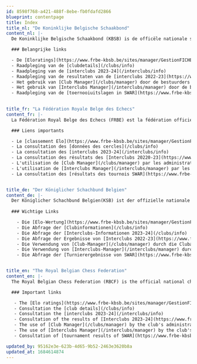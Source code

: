 ```yaml
---
id: 8598f768-a421-488f-8ebe-fb0fdafd2866
blueprint: contentpage
title: Index
title_nl: "De Koninklijke Belgische Schaakbond"
content_nl: |-
  De Koninklijke Belgische Schaakbond (KBSB) is de officële nationale schaakfederatie van België.  

  ### Belangrijke links

  - De [Eloratings](https://www.frbe-kbsb.be/sites/manager/GestionFICHES/FRBE_Fiche.php)
  - Raadpleging van de [clubdetails](/clubs/info)
  - Raadpleging van de [interclubs 2023-24](/interclubs/info)
  - Raadpleging van de resultaten van de [interclubs 2022-23](https://www.frbe-kbsb.be/index.php/interclubs/2022-2023)
  - Het gebruik van [Club Manager](/clubs/manager) door de bestuurders van de club 
  - Het gebruik van [Interclubs Manager](/interclubs/manager) door de bestuurders van de club 
  - Raadpleging van de [toernooiuitslagen in SWAR](https://www.frbe-kbsb.be/sites/manager/GestionSWAR/SwarResults.php)
  

title_fr: "La Fédération Royale Belge des Echecs"
content_fr: |-
  La Fédération Royal Belge des Echecs (FRBE) est la fédération officielle de Belgique.

  ### Liens importants

  - Le [classement Elo](https://www.frbe-kbsb.be/sites/manager/GestionFICHES/FRBE_Fiche.php)
  - La consultation des [données des cercles](/clubs/info)
  - La consultation des [interclubs 2023-24](/interclubs/info)
  - La consultation des résultats des [Interclubs 20220-23](https://www.frbe-kbsb.be/index.php/interclubs/2022-2023)
  - L'utilisation de [Club Manager](/clubs/manager) par les administrateurs du club
  - L'utilisation de [Interclubs Manager](/interclubs/manager) par les administrateurs du club
  - La consultation des [résultats des tournois SWAR](https://www.frbe-kbsb.be/sites/manager/GestionSWAR/SwarResults.php)


title_de: "Der Königlicher Schachbund Belgien"
content_de: |-
  Der Königlicher Schachbund Belgien(KSB) ist der offizielle nationale Schachverband Belgiens. 
  
  ### Wichtige Links

    - Die [Elo-Wertung](https://www.frbe-kbsb.be/sites/manager/GestionFICHES/FRBE_Fiche.php)
    - Die Abfrage der [Clubinformationen](/clubs/info) 
    - Die Abfrage der [Interclubs-Informationen 2023-24](/clubs/info) 
    - Die Abfrage der Ergebnisse von [Interclubs 2022-23](https://www.frbe-kbsb.be/index.php/interclubs/2022-2023)
    - Die Verwendung von [Club-Manager](/clubs/manager) durch die Clubadministratoren
    - Die Verwendung von [Interclubs-Manager](/interclubs/manager) durch die Clubadministratoren
    - Die Abfrage der [Turnierergebnisse von SWAR](https://www.frbe-kbsb.be/sites/manager/GestionSWAR/SwarResults.php)


title_en: "The Royal Belgian Chess Federation"
content_en: |-
  The Royal Belgian Chess Federation (RBCF) is the official national ches federation of Belgium.

  ### Important links

   - The [Elo ratings](https://www.frbe-kbsb.be/sites/manager/GestionFICHES/FRBE_Fiche.php)
   - Consultation the [club details](/clubs/info)
   - Consultation the [interclubs 2023-24](/interclubs/info)
   - Consultation of the results of [Interclubs 2023-24](https://www.frbe-kbsb.be/index.php/interclubs/2022-2023)
   - The use of [Club Manager](/clubs/manager) by the club's administrators
   - The use of [Interclubs Manager](/interclubs/manager) by the club's administrators
   - Consultation of [tournament results of SWAR](https://www.frbe-kbsb.be/sites/manager/GestionSWAR/SwarResults.php)

updated_by: 95162e3e-623b-4d65-9b52-2463e3620b8a
updated_at: 1684614874
---
```

